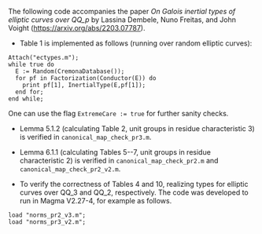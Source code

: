 The following code accompanies the paper _On Galois inertial types of elliptic curves over QQ_p_ by Lassina Dembele, Nuno Freitas, and John Voight (https://arxiv.org/abs/2203.07787).  

* Table 1 is implemented as follows (running over random elliptic curves):

```
Attach("ectypes.m");
while true do
  E := Random(CremonaDatabase());
  for pf in Factorization(Conductor(E)) do
    print pf[1], InertialType(E,pf[1]);
  end for;
end while;
```

One can use the flag `ExtremeCare := true` for further sanity checks.

* Lemma 5.1.2 (calculating Table 2, unit groups in residue characteristic $3$) is verified in `canonical_map_check_pr3.m`.

* Lemma 6.1.1 (calculating Tables 5--7, unit groups in residue characteristic $2$) is verified in `canonical_map_check_pr2.m` and `canonical_map_check_pr2_v2.m`.  

* To verify the correctness of Tables 4 and 10, realizing types for elliptic curves over QQ_3 and QQ_2, respectively.  The code was developed to run in Magma V2.27-4, for example as follows.
```
load "norms_pr2_v3.m";
load "norms_pr3_v2.m";
```

